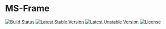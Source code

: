 # MS-Frame

[![Build Status](https://travis-ci.com/msllp/MS-Frame.svg?branch=master)](https://www.millionsllp.com)
[![Latest Stable Version](https://poser.pugx.org/msllp/core/v/stable)](https://www.millionsllp.com)
[![Latest Unstable Version](https://poser.pugx.org/msllp/core/v/unstable)](https://www.millionsllp.com)
[![License](https://poser.pugx.org/msllp/core/license)](https://www.millionsllp.com)

 
